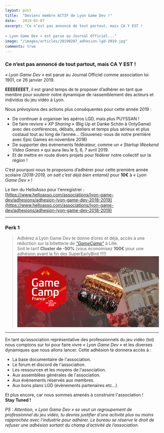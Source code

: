 ```yaml
---
layout: post
title:  "Deviens membre ACTIF de Lyon Game Dev !"
date:   2019-02-07
excerpt: "Ce n’est pas annoncé de tout partout, mais CA Y EST !

« Lyon Game Dev » est parue au Journal Officiel..."
image: "/images/articles/20190207_adhesion-lgd-2019.jpg"
comments: true 
---
```


### Ce n’est pas annoncé de tout partout, mais CA Y EST !

*« Lyon Game Dev »* est parue au Journal Officiel comme association loi 1901, ce 26 janvier 2019.

**EEEEEEEET**, il est grand temps de te proposer d’adhérer en tant que membre pour soutenir notre dynamique de rassemblement des acteurs et individus du jeu vidéo à Lyon.

Nous prévoyions des actions plus conséquentes pour cette année 2019 :
* De continuer à organiser les apéros LGD, mais plus PUYSSAN !
* De faire revivre *« XP Sharing »* (Big Up et Danke Schön à OnlyGame) avec des conférences, débats, ateliers et temps plus sérieux et plus costaud tout au long de l’année… (Souvenez-vous de notre première avec Epic Games en novembre 2018)
* De supporter des évènements fédérateur, comme un *« Startup Weekend Video Games »* qui aura lieu le 5, 6, 7 avril 2019.
* Et de mettre en route divers projets pour fédérer notre collectif sur la région !

C’est pourquoi nous te proposons d’adhérer pour cette première année scolaire *(2018-2019, on sait c’est déjà bien entamé)* pour **10€** à *« Lyon Game Dev »* ! 

Le lien du HelloAsso pour t’enregistrer : [https://www.helloasso.com/associations/lyon-game-dev/adhesions/adhesion-lyon-game-dev-2018-2019](https://www.helloasso.com/associations/lyon-game-dev/adhesions/adhesion-lyon-game-dev-2018-2019)

---

### Perk 1

>Adhérez à Lyon Game Dev te donne d’ores et déjà, accès à une réduction sur la billetterie de [*"GameCamp"*](http://gamecamp.fr/) à Lille.  
Soit le tarif **Cluster de -50%** (vous économisez **100€** pour une adhésion avant la fin des SuperEarlyBird !!!!)   
![GameCamp Billeterie](/images/articles/20190207_gamecamp_eventbrite_2019.png)
---

En tant qu’association représentative des professionnels du jeu vidéo (toi) nous comptons sur toi pour faire vivre *« Lyon Game Dev »* et les diverses dynamiques que nous allons lancer. Cette adhésion te donnera accès à :

* La base documentaire de l'association.
* Le forum et discord de l'association.
* Les ressources et les moyens de l'association.
* Aux assemblées générales de l'association.
* Aux évènements réservés aux membres.
* Aux bons plans LGD (évènements partenaires etc...)

Et plus encore, car nous sommes amenés à construire l'association !  
**Stay Tuned !**

*PS : Attention, « Lyon Game Dev » se veut un regroupement de professionnel du jeu vidéo, tu devras justifier d’une activité plus ou moins rapprochée avec l’industrie pour adhérer. Le bureau se réserve le droit de refuser une adhésion sortant du champ d’activité de l’association.*


